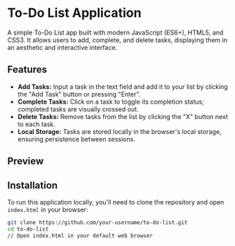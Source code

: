 # To-Do List Application

A simple To-Do List app built with modern JavaScript (ES6+), HTML5, and CSS3. It allows users to add, complete, and delete tasks, displaying them in an aesthetic and interactive interface.

## Features

- **Add Tasks:** Input a task in the text field and add it to your list by clicking the "Add Task" button or pressing "Enter".
- **Complete Tasks:** Click on a task to toggle its completion status; completed tasks are visually crossed out.
- **Delete Tasks:** Remove tasks from the list by clicking the "X" button next to each task.
- **Local Storage:** Tasks are stored locally in the browser's local storage, ensuring persistence between sessions.

## Preview



## Installation

To run this application locally, you'll need to clone the repository and open `index.html` in your browser:

```bash
git clone https://github.com/your-username/to-do-list.git
cd to-do-list
// Open index.html in your default web browser
```




